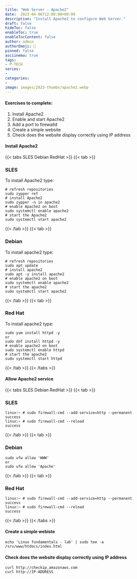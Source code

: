 ```yaml
---
title: "Web Server - Apache2"
date:  2023-04-06T12:00:00+00:00
description: "Install Apache2 to configure Web Server."
draft: false
hideToc: false
enableToc: true
enableTocContent: false
author: admin
authorEmoji: 🐧
pinned: false
asciinema: true
tags:
- P-TECH
series:
-
categories:
- 
image: images/2023-thumbs/apache2.webp
---
```

#### Exercises to complete:
1. Install Apache2
2. Enable and start Apache2
3. Add a port to firewalld
4. Create a simple website
5. Check does the website display correctly using IP address

<script async id="asciicast-575077" src="https://asciinema.org/a/575077.js"></script>

#### Install Apache2

{{< tabs SLES Debian RedHat >}}
  {{< tab >}}
  ### SLES
  To install Apache2 type:
  ```
  # refresh repositories
  sudo zypper ref
  # install Apache2
  sudo zypper -n in apache2
  # enable Apache2 on boot
  sudo systemctl enable apache2
  # start the Apache2
  sudo systemctl start apache2
  ```
  {{< /tab >}}
  {{< tab >}}
  ### Debian
  To install apache2 type:
  ```
  # refresh repositories
  sudo apt update
  # install apache2
  sudo apt -y install apache2
  # enable apache2 on boot
  sudo systemctl enable apache2
  # start the apache2
  sudo systemctl start apache2
  ```
  {{< /tab >}}
  {{< tab >}}
  ### Red Hat
  To install apache2 type:
  ```
  sudo yum install httpd -y
  or
  sudo dnf install httpd -y
  # enable apache2 on boot
  sudo systemctl enable httpd
  # start the apache2
  sudo systemctl start httpd
  ```
  {{< /tab >}}
{{< /tabs >}}

#### Allow Apache2 service

{{< tabs SLES Debian RedHat >}}
  {{< tab >}}
  ### SLES
  ```
  linux:~ # sudo firewall-cmd --add-service=http --permanent
  success
  linux:~ # sudo firewall-cmd --reload
  success
  ```
  {{< /tab >}}
  {{< tab >}}
  ### Debian
  ```
  sudo ufw allow 'WWW'
  or
  sudo ufw allow 'Apache'
  ```
  {{< /tab >}}
  {{< tab >}}
  ### Red Hat
  ```
  linux:~ # sudo firewall-cmd --add-service=http --permanent
  success
  linux:~ # sudo firewall-cmd --reload
  success
  ```
  {{< /tab >}}
{{< /tabs >}}

#### Create a simple webiste

```
echo 'Linux fundamentals - lab' | sudo tee -a /srv/www/htdocs/index.html
```

#### Check does the website display correctly using IP address

```
curl http://checkip.amazonaws.com
curl http://IP-ADDRESS
```